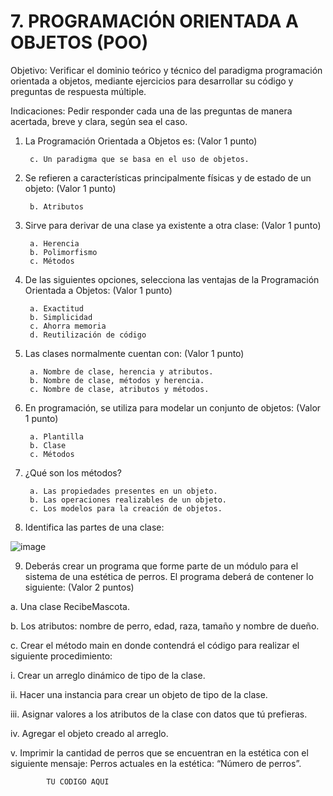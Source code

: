 # 7. PROGRAMACIÓN ORIENTADA A OBJETOS (POO)
Objetivo: Verificar el dominio teórico y técnico del paradigma programación orientada a
objetos, mediante ejercicios para desarrollar su código y preguntas de respuesta
múltiple.

Indicaciones: Pedir responder cada una de las preguntas de manera acertada, breve y
clara, según sea el caso.

1. La Programación Orientada a Objetos es: (Valor 1 punto)

        
        c. Un paradigma que se basa en el uso de objetos.
      
2. Se refieren a características principalmente físicas y de estado de un objeto: (Valor 1 punto)

        
        b. Atributos
       

3. Sirve para derivar de una clase ya existente a otra clase: (Valor 1 punto)

        a. Herencia
        b. Polimorfismo
        c. Métodos
        
4. De las siguientes opciones, selecciona las ventajas de la Programación Orientada a Objetos: (Valor 1 punto)

        a. Exactitud
        b. Simplicidad
        c. Ahorra memoria
        d. Reutilización de código
        
5. Las clases normalmente cuentan con: (Valor 1 punto)

        a. Nombre de clase, herencia y atributos.
        b. Nombre de clase, métodos y herencia.
        c. Nombre de clase, atributos y métodos.
        
6. En programación, se utiliza para modelar un conjunto de objetos: (Valor 1 punto)

        a. Plantilla
        b. Clase
        c. Métodos
        
7. ¿Qué son los métodos?

        a. Las propiedades presentes en un objeto.
        b. Las operaciones realizables de un objeto.
        c. Los modelos para la creación de objetos.
        
8. Identifica las partes de una clase:

![image](https://user-images.githubusercontent.com/91554777/180586095-9353e40d-fa61-4852-aa52-8e59dc773efd.png)

9. Deberás crear un programa que forme parte de un módulo para el sistema de una
estética de perros. El programa deberá de contener lo siguiente: (Valor 2 puntos)

a. Una clase RecibeMascota.

b. Los atributos: nombre de perro, edad, raza, tamaño y nombre de dueño.

c. Crear el método main en donde contendrá el código para realizar el
siguiente procedimiento:

  i. Crear un arreglo dinámico de tipo de la clase.
  
  ii. Hacer una instancia para crear un objeto de tipo de la clase.
  
  iii. Asignar valores a los atributos de la clase con datos que tú prefieras.
  
  iv. Agregar el objeto creado al arreglo.
  
  v. Imprimir la cantidad de perros que se encuentran en la estética con el
  siguiente mensaje: Perros actuales en la estética: “Número de
  perros”.

            TU CODIGO AQUI
